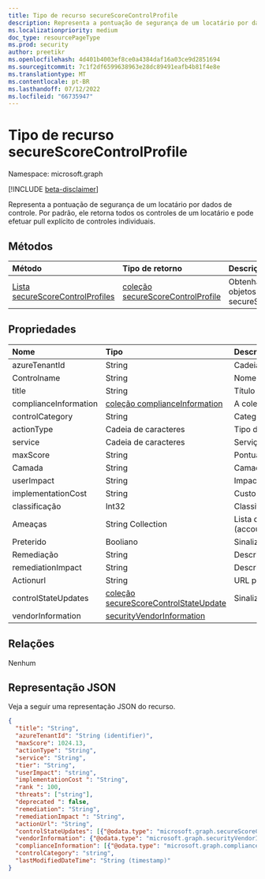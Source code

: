 ```yaml
---
title: Tipo de recurso secureScoreControlProfile
description: Representa a pontuação de segurança de um locatário por dados de controle. Por padrão, ele retorna todos os controles de um locatário e pode efetuar pull explícito de controles individuais.
ms.localizationpriority: medium
doc_type: resourcePageType
ms.prod: security
author: preetikr
ms.openlocfilehash: 4d401b4003ef8ce0a4384daf16a03ce9d2851694
ms.sourcegitcommit: 7c1f2df6599638963e28dc89491eafb4b81f4e8e
ms.translationtype: MT
ms.contentlocale: pt-BR
ms.lasthandoff: 07/12/2022
ms.locfileid: "66735947"
---
```

# <a name="securescorecontrolprofile-resource-type"></a>Tipo de recurso secureScoreControlProfile

Namespace: microsoft.graph

[!INCLUDE [beta-disclaimer](../../includes/beta-disclaimer.md)]

Representa a pontuação de segurança de um locatário por dados de controle. Por padrão, ele retorna todos os controles de um locatário e pode efetuar pull explícito de controles individuais.


## <a name="methods"></a>Métodos

| Método   | Tipo de retorno|Descrição|
|:---------------|:--------|:----------|
|[Lista secureScoreControlProfiles](../api/securescorecontrolprofiles-list.md) | [coleção secureScoreControlProfile](securescorecontrolprofiles.md) |Obtenha uma coleção de objetos secureScoreControlProfile.|


## <a name="properties"></a>Propriedades

|Nome |Tipo |Descrição |
|:--|:--|:--|
|   azureTenantId   |   String  |   Cadeia de caracteres GUID para a ID do locatário.  |
|   Controlname |   String  |   Nome do controle. |
|   title   |   String  |   Título do controle.   |
| complianceInformation | [coleção complianceInformation](complianceinformation.md) | A coleção de informações de conformidade associadas ao controle de pontuação segura |
|   controlCategory |   String  |   Categoria de ação de controle (Conta, Dados, Dispositivo, Aplicativos, Infraestrutura).  |
|   actionType  |   Cadeia de caracteres  |   Tipo de ação de controle (Configuração, Revisão, Comportamento). |
|   service |   Cadeia de caracteres  |   Serviço que possui o controle (Exchange, Sharepoint, Azure AD). |
|   maxScore |  String  |   Pontuação máxima obtida no momento na data especificada.   |
|   Camada |  String  |   Camada de controle (Core, Defesa em Profundidade, Avançado.)    |
|   userImpact |    String  | Impacto do usuário na implementação do controle (baixo, moderado, alto).    |
|   implementationCost |    String  |   Custo de recurso de controle implemmentating (baixo, moderado, alto). |
|   classificação |  Int32   |   Classificação de pilha da Microsoft de controle.   |
|   Ameaças |   String Collection   |   Lista de ameaças que o controle reduz (accountBreach,dataDeletion,dataExfiltration,dataSpillage,elevationOfPrivilege,maliciousInsider,passwordCracking,phishingOrWhaling,spoofing). |
|   Preterido |    Booliano |   Sinalizador para indicar se um controle é depreciado.   |
|   Remediação |   String  |   Descrição do que o controle ajudará a corrigir. |
|   remediationImpact | String  |   Descrição do impacto sobre os usuários da correção. |
|   Actionurl | String  |   URL para onde o controle pode ser acionado. |
|   controlStateUpdates | [coleção secureScoreControlStateUpdate](securescorecontrolstateupdate.md) |    Sinalizador para indicar onde o locatário marcou um controle (ignorar, thirdParty, revisado) (dá suporte à [atualização](../api/securescorecontrolprofiles-update.md)). |
|   vendorInformation | [securityVendorInformation](securityvendorinformation.md) |

## <a name="relationships"></a>Relações

Nenhum

## <a name="json-representation"></a>Representação JSON

Veja a seguir uma representação JSON do recurso.

<!-- {
  "blockType": "resource",
  "optionalProperties": [

  ],
  "@odata.type": "microsoft.graph.secureScoreControlProfile"
}-->

```json
{
  "title": "String",
  "azureTenantId": "String (identifier)",
  "maxScore": 1024.13,
  "actionType": "String",
  "service": "String",
  "tier": "String",
  "userImpact": "string",
  "implementationCost ": "String",
  "rank ": 100,
  "threats": ["string"],
  "deprecated ": false,
  "remediation": "String",
  "remediationImpact ": "String",
  "actionUrl": "String",
  "controlStateUpdates": [{"@odata.type": "microsoft.graph.secureScoreControlStateUpdate"}],
  "vendorInformation": {"@odata.type": "microsoft.graph.securityVendorInformation"},
  "complianceInformation": [{"@odata.type": "microsoft.graph.complianceInformation"}],
  "controlCategory": "string",
  "lastModifiedDateTime": "String (timestamp)"
}


```


<!--
{
  "type": "#page.annotation",
  "description": "secureScoreControlProfiles resource",
  "keywords": "",
  "section": "documentation",
  "tocPath": "",
  "suppressions": []
}
-->


